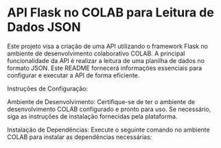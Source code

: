 # API Flask no COLAB para Leitura de Dados JSON

Este projeto visa a criação de uma API utilizando o framework Flask no ambiente de desenvolvimento colaborativo COLAB. A principal funcionalidade da API é realizar a leitura de uma planilha de dados no formato JSON. Este README fornecerá informações essenciais para configurar e executar a API de forma eficiente.

Instruções de Configuração:

Ambiente de Desenvolvimento:
Certifique-se de ter o ambiente de desenvolvimento COLAB configurado e pronto para uso. Se necessário, siga as instruções de instalação fornecidas pela plataforma.

Instalação de Dependências:
Execute o seguinte comando no ambiente COLAB para instalar as dependências necessárias:
